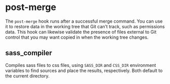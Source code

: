 # post-merge

The `post-merge` hook runs after a successful merge command. You can use it to
restore data in the working tree that Git can’t track, such as permissions
data. This hook can likewise validate the presence of files external to Git
control that you may want copied in when the working tree changes.

## sass_compiler

Compiles sass files to css files, using `SASS_DIR` and `CSS_DIR` environment
variables to find sources and place the results, respectively. Both default to
the current directory.
